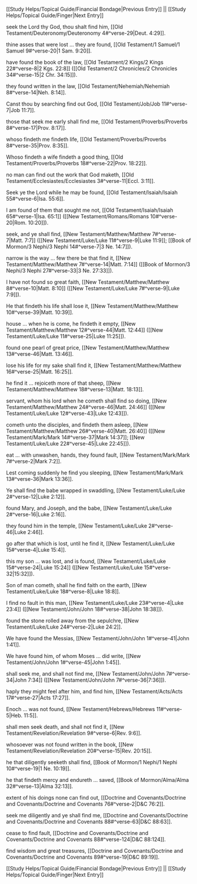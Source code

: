 [[Study Helps/Topical Guide/Financial Bondage|Previous Entry]]  ||  [[Study Helps/Topical Guide/Finger|Next Entry]]

 seek the Lord thy God, thou shalt find him, [[Old Testament/Deuteronomy/Deuteronomy 4#^verse-29|Deut. 4:29]].

 thine asses that were lost ... they are found, [[Old Testament/1 Samuel/1 Samuel 9#^verse-20|1 Sam. 9:20]].

 have found the book of the law, [[Old Testament/2 Kings/2 Kings 22#^verse-8|2 Kgs. 22:8]] ([[Old Testament/2 Chronicles/2 Chronicles 34#^verse-15|2 Chr. 34:15]]).

 they found written in the law, [[Old Testament/Nehemiah/Nehemiah 8#^verse-14|Neh. 8:14]].

 Canst thou by searching find out God, [[Old Testament/Job/Job 11#^verse-7|Job 11:7]].

 those that seek me early shall find me, [[Old Testament/Proverbs/Proverbs 8#^verse-17|Prov. 8:17]].

 whoso findeth me findeth life, [[Old Testament/Proverbs/Proverbs 8#^verse-35|Prov. 8:35]].

 Whoso findeth a wife findeth a good thing, [[Old Testament/Proverbs/Proverbs 18#^verse-22|Prov. 18:22]].

 no man can find out the work that God maketh, [[Old Testament/Ecclesiastes/Ecclesiastes 3#^verse-11|Eccl. 3:11]].

 Seek ye the Lord while he may be found, [[Old Testament/Isaiah/Isaiah 55#^verse-6|Isa. 55:6]].

 I am found of them that sought me not, [[Old Testament/Isaiah/Isaiah 65#^verse-1|Isa. 65:1]] ([[New Testament/Romans/Romans 10#^verse-20|Rom. 10:20]]).

 seek, and ye shall find, [[New Testament/Matthew/Matthew 7#^verse-7|Matt. 7:7]] ([[New Testament/Luke/Luke 11#^verse-9|Luke 11:9]]; [[Book of Mormon/3 Nephi/3 Nephi 14#^verse-7|3 Ne. 14:7]]).

 narrow is the way ... few there be that find it, [[New Testament/Matthew/Matthew 7#^verse-14|Matt. 7:14]] ([[Book of Mormon/3 Nephi/3 Nephi 27#^verse-33|3 Ne. 27:33]]).

 I have not found so great faith, [[New Testament/Matthew/Matthew 8#^verse-10|Matt. 8:10]] ([[New Testament/Luke/Luke 7#^verse-9|Luke 7:9]]).

 He that findeth his life shall lose it, [[New Testament/Matthew/Matthew 10#^verse-39|Matt. 10:39]].

 house ... when he is come, he findeth it empty, [[New Testament/Matthew/Matthew 12#^verse-44|Matt. 12:44]] ([[New Testament/Luke/Luke 11#^verse-25|Luke 11:25]]).

 found one pearl of great price, [[New Testament/Matthew/Matthew 13#^verse-46|Matt. 13:46]].

 lose his life for my sake shall find it, [[New Testament/Matthew/Matthew 16#^verse-25|Matt. 16:25]].

 he find it ... rejoiceth more of that sheep, [[New Testament/Matthew/Matthew 18#^verse-13|Matt. 18:13]].

 servant, whom his lord when he cometh shall find so doing, [[New Testament/Matthew/Matthew 24#^verse-46|Matt. 24:46]] ([[New Testament/Luke/Luke 12#^verse-43|Luke 12:43]]).

 cometh unto the disciples, and findeth them asleep, [[New Testament/Matthew/Matthew 26#^verse-40|Matt. 26:40]] ([[New Testament/Mark/Mark 14#^verse-37|Mark 14:37]]; [[New Testament/Luke/Luke 22#^verse-45|Luke 22:45]]).

 eat ... with unwashen, hands, they found fault, [[New Testament/Mark/Mark 7#^verse-2|Mark 7:2]].

 Lest coming suddenly he find you sleeping, [[New Testament/Mark/Mark 13#^verse-36|Mark 13:36]].

 Ye shall find the babe wrapped in swaddling, [[New Testament/Luke/Luke 2#^verse-12|Luke 2:12]].

 found Mary, and Joseph, and the babe, [[New Testament/Luke/Luke 2#^verse-16|Luke 2:16]].

 they found him in the temple, [[New Testament/Luke/Luke 2#^verse-46|Luke 2:46]].

 go after that which is lost, until he find it, [[New Testament/Luke/Luke 15#^verse-4|Luke 15:4]].

 this my son ... was lost, and is found, [[New Testament/Luke/Luke 15#^verse-24|Luke 15:24]] ([[New Testament/Luke/Luke 15#^verse-32|15:32]]).

 Son of man cometh, shall he find faith on the earth, [[New Testament/Luke/Luke 18#^verse-8|Luke 18:8]].

 I find no fault in this man, [[New Testament/Luke/Luke 23#^verse-4|Luke 23:4]] ([[New Testament/John/John 18#^verse-38|John 18:38]]).

 found the stone rolled away from the sepulchre, [[New Testament/Luke/Luke 24#^verse-2|Luke 24:2]].

 We have found the Messias, [[New Testament/John/John 1#^verse-41|John 1:41]].

 We have found him, of whom Moses ... did write, [[New Testament/John/John 1#^verse-45|John 1:45]].

 shall seek me, and shall not find me, [[New Testament/John/John 7#^verse-34|John 7:34]] ([[New Testament/John/John 7#^verse-36|7:36]]).

 haply they might feel after him, and find him, [[New Testament/Acts/Acts 17#^verse-27|Acts 17:27]].

 Enoch ... was not found, [[New Testament/Hebrews/Hebrews 11#^verse-5|Heb. 11:5]].

 shall men seek death, and shall not find it, [[New Testament/Revelation/Revelation 9#^verse-6|Rev. 9:6]].

 whosoever was not found written in the book, [[New Testament/Revelation/Revelation 20#^verse-15|Rev. 20:15]].

 he that diligently seeketh shall find, [[Book of Mormon/1 Nephi/1 Nephi 10#^verse-19|1 Ne. 10:19]].

 he that findeth mercy and endureth ... saved, [[Book of Mormon/Alma/Alma 32#^verse-13|Alma 32:13]].

 extent of his doings none can find out, [[Doctrine and Covenants/Doctrine and Covenants/Doctrine and Covenants 76#^verse-2|D&C 76:2]].

 seek me diligently and ye shall find me, [[Doctrine and Covenants/Doctrine and Covenants/Doctrine and Covenants 88#^verse-63|D&C 88:63]].

 cease to find fault, [[Doctrine and Covenants/Doctrine and Covenants/Doctrine and Covenants 88#^verse-124|D&C 88:124]].

 find wisdom and great treasures, [[Doctrine and Covenants/Doctrine and Covenants/Doctrine and Covenants 89#^verse-19|D&C 89:19]].

[[Study Helps/Topical Guide/Financial Bondage|Previous Entry]]  ||  [[Study Helps/Topical Guide/Finger|Next Entry]]
